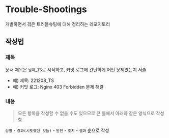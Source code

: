 # Trouble-Shootings
개발하면서 겪은 트러블슈팅에 대해 정리하는 레포지토리

## 작성법

### 제목

문서 제목은 `날짜`_`TS`로 시작하고, 커밋 로그에 간단하게 어떤 문제였는지 서술

- 예) 제목: 221208_TS
- 예) 커밋 로그: Nginx 403 Forbidden 문제 해결

### 내용

> 모든 항목을 작성할 수 없을 수도 있으므로 큰 틀에서 아래와 같은 양식으로 작성함

`상황` - `경과(시도했던 것들)` - `원인` - `조치` - `결과` 순으로 작성

